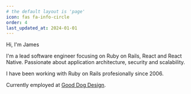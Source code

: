 ```yaml
---
# the default layout is 'page'
icon: fas fa-info-circle
order: 4
last_updated_at: 2024-01-01
---
```


Hi, I'm James

I'm a lead software engineer focusing on Ruby on Rails, React and React Native. Passionate about application architecture, security and scalability.

I have been working with Ruby on Rails profesionally since 2006.

Currently employed at [Good Dog Design](https://gooddogdesign.com/).
